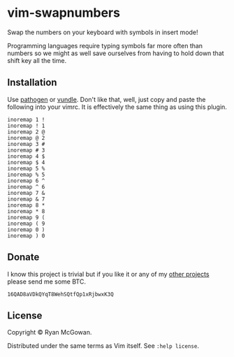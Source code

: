 # vim-swapnumbers

Swap the numbers on your keyboard with symbols in insert mode!

Programming languages require typing symbols far more often than numbers so we
might as well save ourselves from having to hold down that shift key all the
time.

## Installation

Use [pathogen][] or [vundle][]. Don't like that, well, just copy and paste the
following into your vimrc. It is effectively the same thing as using this
plugin.

```vim
inoremap 1 !
inoremap ! 1
inoremap 2 @
inoremap @ 2
inoremap 3 #
inoremap # 3
inoremap 4 $
inoremap $ 4
inoremap 5 %
inoremap % 5
inoremap 6 ^
inoremap ^ 6
inoremap 7 &
inoremap & 7
inoremap 8 *
inoremap * 8
inoremap 9 (
inoremap ( 9
inoremap 0 )
inoremap ) 0
```

## Donate

I know this project is trivial but if you like it or any of my [other
projects][] please send me some BTC.

    16QAD8aVDkQYqT8WehSQtfQp1xRjbwxK3Q

## License

Copyright © Ryan McGowan.

Distributed under the same terms as Vim itself. See `:help license`.

[pathogen]: https://github.com/tpope/vim-pathogen
[vundle]: https://github.com/gmarik/vundle
[other projects]: https://github.com/RyanMcG?tab=repositories
